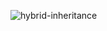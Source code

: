 ![hybrid-inheritance](https://github.com/rahukalsh/Python-/assets/156534244/60863012-1d4e-40f6-84a1-a710a01e78ae)
